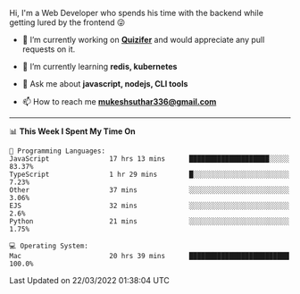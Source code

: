 Hi, I'm a Web Developer who spends his time with the backend while getting lured by the frontend 😜

- 🔭 I’m currently working on **[Quizifer](https://github.com/SutharMukesh/Quizifer/)** and would appreciate any pull requests on it.

- 🌱 I’m currently learning **redis, kubernetes**

- 💬 Ask me about **javascript, nodejs, CLI tools**

- 📫 How to reach me **mukeshsuthar336@gmail.com**

---
<!--START_SECTION:waka-->
📊 **This Week I Spent My Time On** 

```text
💬 Programming Languages: 
JavaScript               17 hrs 13 mins      ████████████████████░░░░░   83.37% 
TypeScript               1 hr 29 mins        █░░░░░░░░░░░░░░░░░░░░░░░░   7.23% 
Other                    37 mins             ░░░░░░░░░░░░░░░░░░░░░░░░░   3.06% 
EJS                      32 mins             ░░░░░░░░░░░░░░░░░░░░░░░░░   2.6% 
Python                   21 mins             ░░░░░░░░░░░░░░░░░░░░░░░░░   1.75%

💻 Operating System: 
Mac                      20 hrs 39 mins      █████████████████████████   100.0%

```


 Last Updated on 22/03/2022 01:38:04 UTC
<!--END_SECTION:waka-->
